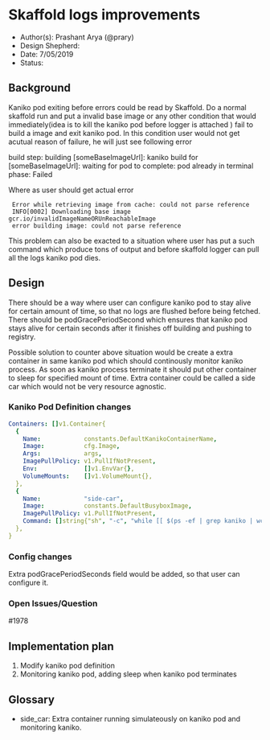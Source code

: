 # Skaffold logs improvements

* Author(s): Prashant Arya (@prary)
* Design Shepherd: 
* Date: 7/05/2019
* Status: 

## Background

Kaniko pod exiting before errors could be read by Skaffold. Do a normal skaffold run and put a invalid 
base image or any other condition that would immediately(idea is to kill the kaniko pod before logger
is attached ) fail to build a image and exit kaniko pod. In this condition user would not get acutual 
reason of failure, he will just see following error

build step: building [someBaseImageUrl]: kaniko build for [someBaseImageUrl]: waiting for pod to complete: pod already in terminal phase: Failed   


Where as user should get actual error

     Error while retrieving image from cache: could not parse reference
     INFO[0002] Downloading base image gcr.io/invalidImageNameORUnReachableImage
     error building image: could not parse reference


This problem can also be exacted to a situation where user has put a such command which produce tons of output and before skaffold logger can pull all the logs kaniko pod  dies.

## Design

There should be a way where user can configure kaniko pod to stay alive for certain amount of time, so 
that no logs are flushed before being fetched. There should be podGracePeriodSecond which ensures that
kaniko pod stays alive for certain seconds after it finishes off building and pushing to registry. 

Possible solution to counter above situation would be create a extra container in same kaniko pod
which should continously monitor kaniko process. As soon as kaniko process terminate it should put 
other container to sleep for specified mount of time. Extra container could be called a side car 
which would not be very resource agnostic.

### Kaniko Pod Definition changes

```yaml
Containers: []v1.Container{
  {
    Name:            constants.DefaultKanikoContainerName,
    Image:           cfg.Image,
    Args:            args,
    ImagePullPolicy: v1.PullIfNotPresent,
    Env:             []v1.EnvVar{},
    VolumeMounts:    []v1.VolumeMount{},
  },
  {
    Name:            "side-car",
    Image:           constants.DefaultBusyboxImage,
    ImagePullPolicy: v1.PullIfNotPresent,
    Command: []string{"sh", "-c", "while [[ $(ps -ef | grep kaniko | wc -l) -gt 1 ]] ; do sleep 1; done; sleep " + cfg.PodGracePeriodSeconds},
  },
}
```
### Config changes

Extra podGracePeriodSeconds field would be added, so that user can configure it.


### Open Issues/Question
#1978


## Implementation plan

1. Modify kaniko pod definition
2. Monitoring kaniko pod, adding sleep when kaniko pod terminates

## Glossary

- side_car: Extra container running simulateously on kaniko pod and monitoring kaniko.
